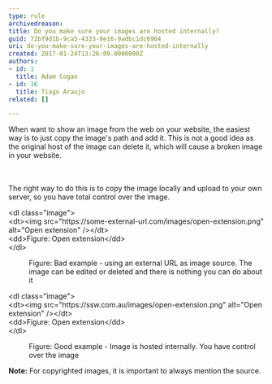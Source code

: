 ```yaml
---
type: rule
archivedreason: 
title: Do you make sure your images are hosted internally?
guid: 72bf9d1b-9ca5-4333-9e16-9adbc1dc6904
uri: do-you-make-sure-your-images-are-hosted-internally
created: 2017-01-24T13:26:09.0000000Z
authors:
- id: 1
  title: Adam Cogan
- id: 16
  title: Tiago Araujo
related: []

---
```



When want to show an image from the web on your website, the easiest way is to just copy the image's path and add it. This is not a good idea as the original host of the image can delete it, which will cause a broken image in your website.<br>
<br><excerpt class='endintro'></excerpt><br>
<p>The right way to do this is to copy the image locally and upload to your own server, so you have total control over the image.<br></p><p class="ssw15-rteElement-CodeArea">&lt;dl class=&quot;image&quot;&gt;<br>&lt;dt&gt;&lt;img src=&quot;<span class="ssw15-rteStyle-Highlight">https&#58;//some-external-​url.com</span>/images/open-extension.png&quot; alt=&quot;Open extension&quot; /&gt;&lt;/dt&gt;&#160;<br>&lt;dd&gt;Figure&#58; Open extension&lt;/dd&gt;<br>&lt;/dl&gt;<br></p><dd class="ssw15-rteElement-FigureBad">​Figure&#58; Bad example - using an external URL as image source. The image can be edited or deleted and there is nothing you can do about it<br></dd><p class="ssw15-rteElement-CodeArea">​&lt;dl class=&quot;image&quot;&gt;<br>&lt;dt&gt;&lt;img src=&quot;<span class="ssw15-rteStyle-Highlight">https&#58;//ssw.com.au​</span>/images/open-extension.png&quot; alt=&quot;Open extension&quot; /&gt;&lt;/dt&gt;&#160;<br>&lt;dd&gt;Figure&#58; Open extension&lt;/dd&gt;<br>&lt;/dl&gt;​<br></p><dd class="ssw15-rteElement-FigureGood">​Figure&#58; Good example - Image is hosted internally. You have control over the image<br></dd><p class="ssw15-rteElement-P"><b>Note&#58;</b>&#160;For copyrighted images, it is important to always ​​mention the source.​​<br></p>


